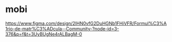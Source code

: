 # mobi
https://www.figma.com/design/2lHN0vfG2DuHGNb1FHiVFR/Formul%C3%A1rio-de-matr%C3%ADcula--Community-?node-id=3-376&p=f&t=3UyBUgNe4rALBagM-0
